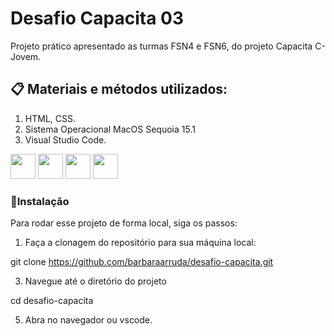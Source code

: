 # Desafio Capacita 03 
Projeto prático apresentado as turmas FSN4 e FSN6, do projeto Capacita C-Jovem. 

## 📋 Materiais e métodos utilizados:
1. HTML, CSS.
2. Sistema Operacional MacOS Sequoia 15.1
3. Visual Studio Code.

<div class="row">
<img src="https://cdn.jsdelivr.net/gh/devicons/devicon/icons/html5/html5-original-wordmark.svg" width="40px" height="40px" />
<img src="https://cdn.jsdelivr.net/gh/devicons/devicon/icons/css3/css3-original-wordmark.svg" width="40px" height="40px"/>
<img src="https://cdn.jsdelivr.net/gh/devicons/devicon/icons/vscode/vscode-original-wordmark.svg" width="40px" height="40px" />
<img src="https://cdn.jsdelivr.net/gh/devicons/devicon@latest/icons/apple/apple-original.svg" width="40px" height="40px"/>

### 🔧Instalação

Para rodar esse projeto de forma local, siga os passos:

1. Faça a clonagem do repositório para sua máquina local:

git clone https://github.com/barbaraarruda/desafio-capacita.git

3. Navegue até o diretório do projeto

cd desafio-capacita

5. Abra no navegador ou vscode. 
